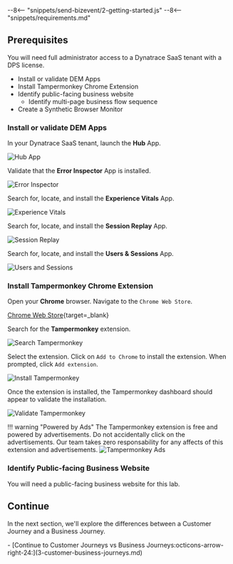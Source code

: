--8<-- "snippets/send-bizevent/2-getting-started.js"
--8<-- "snippets/requirements.md"

## Prerequisites

You will need full administrator access to a Dynatrace SaaS tenant with a DPS license.

* Install or validate DEM Apps
* Install Tampermonkey Chrome Extension
* Identify public-facing business website
    - Identify multi-page business flow sequence
* Create a Synthetic Browser Monitor


### Install or validate DEM Apps

In your Dynatrace SaaS tenant, launch the **Hub** App.

![Hub App](./img/prereq-launch-hub-app.png)

Validate that the **Error Inspector** App is installed.

![Error Inspector](./img/prereq-install_validate_error_inspector.png)

Search for, locate, and install the **Experience Vitals** App.

![Experience Vitals](./img/prereq-install_validate_experience_vitals.png)

Search for, locate, and install the **Session Replay** App.

![Session Replay](./img/prereq-install_validate_session_replay.png)

Search for, locate, and install the **Users & Sessions** App.

![Users and Sessions](./img/prereq-install_validate_users_sessions.png)

### Install Tampermonkey Chrome Extension

Open your **Chrome** browser.  Navigate to the `Chrome Web Store`.

[Chrome Web Store](https://chromewebstore.google.com/category/extensions?utm_source=ext_sidebar&hl=en-US){target=_blank}

Search for the **Tampermonkey** extension.

![Search Tampermonkey](./img/prereq-chrome_web_store.png)

Select the extension.  Click on `Add to Chrome` to install the extension.  When prompted, click `Add extension`.

![Install Tampermonkey](./img/prereq-tampermonkey_add_to_chrome.png)

Once the extension is installed, the Tampermonkey dashboard should appear to validate the installation.

![Validate Tampermonkey](./img/prereq-tampermonkey_installed.png)

!!! warning "Powered by Ads"
    The Tampermonkey extension is free and powered by advertisements.  Do not accidentally click on the advertisements.  Our team takes zero responsability for any affects of this extension and advertisements.
    ![Tampermonkey Ads](./img/prereq-tampermonkey_advertisements.png)

### Identify Public-facing Business Website

You will need a public-facing business website for this lab.

## Continue

In the next section, we'll explore the differences between a Customer Journey and a Business Journey.

<div class="grid cards" markdown>
- [Continue to Customer Journeys vs Business Journeys:octicons-arrow-right-24:](3-customer-business-journeys.md)
</div>

